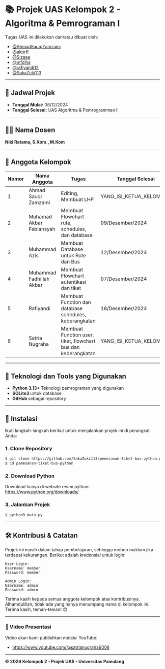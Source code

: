 # 📚 Projek UAS Kelompok 2 - Algoritma & Pemrograman I

Tugas UAS ini dilakukan dan/atau dibuat oleh:

- [@AhmadSauqiZamzami](https://github.com/AhmadSauqiZamzami)
- [@akbrff](https://github.com/akbrff)
- [@Sizaaa](https://github.com/Sizaaa)
- [@mfdlha](https://github.com/mfdlha)
- [@rafiyandi12](https://github.com/rafiyandi12)
- [@SakaZuki113](https://github.com/SakaZuki113)

---

## 📅 Jadwal Projek
- **Tanggal Mulai:** 06/12/2024  
- **Tanggal Selesai:** UAS Algoritma & Pemrogramman I

---

## 👨‍🏫 Nama Dosen
**Niki Ratama, S.Kom., M.Kom**

---

## 👥 Anggota Kelompok
| Nomor | Nama Anggota             | Tugas                                                | Tanggal Selesai    |
|-------|--------------------------|-----------------------------------------------------|--------------------|
| 1     | Ahmad Sauqi Zamzami      | Editing, Membuat LHP                                |YANG_ISI_KETUA_KELOMPOK |
| 2     | Muhamad Akbar Febiansyah | Membuat Flowchart rute, schedules, dan database     | 09/Desember/2024  |
| 3     | Muhammad Azis            | Membuat Database untuk Rute dan Bus                 | 12/Desember/2024  |
| 4     | Muhammad Fadhillah Akbar | Membuat Flowchart autentikasi dan tiket             | 07/Desember/2024  |
| 5     | Rafiyandi                 | Membuat Function dan database schedules, keberangkatan | 18/Desember/2024  |
| 6     | Satria Nugraha            | Membuat Function user, tiket, flowchart bus dan keberangkatan | YANG_ISI_KETUA_KELOMPOK |

---

## 🔧 Teknologi dan Tools yang Digunakan
- **Python 3.13+** Teknologi pemrograman yang digunakan
- **SQLite3** untuk database
- **GitHub** sebagai repository

---

## 🚀 Instalasi

Ikuti langkah-langkah berikut untuk menjalankan projek ini di perangkat Anda:

### 1. Clone Repository
```bash
$ git clone https://github.com/SakaZuki113/pemesanan-tiket-bus-python.git
$ cd pemesanan-tiket-bus-python
```
### 2. Download Python
Download hanya di website resmi python: https://www.python.org/downloads/

### 3. Jalankan Projek
```bash
$ python3 main.py
```

---

## 🛠️ Kontribusi & Catatan
Projek ini masih dalam tahap pembelajaran, sehingga mohon maklum jika terdapat kekurangan. Berikut adalah kredensial untuk login:

```
User Login:
Username: member
Password: member

Admin Login:
Username: admin
Password: admin
```

Terima kasih kepada semua anggota kelompok atas kontribusinya. Alhamdulillah, tidak ada yang hanya menumpang nama di kelompok ini. Terima kasih, teman-teman! 😊

---

### 🎥 Video Presentasi
Video akan kami publishkan melalui YouTube:
- https://www.youtube.com/@satrianugraha9008

---
**© 2024 Kelompok 2 - Projek UAS - Universitas Pamulang**
